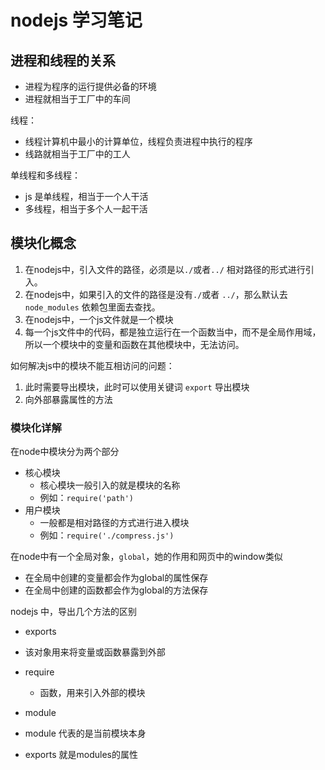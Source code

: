 # nodejs 学习笔记

## 进程和线程的关系

- 进程为程序的运行提供必备的环境
- 进程就相当于工厂中的车间

线程：

- 线程计算机中最小的计算单位，线程负责进程中执行的程序
- 线路就相当于工厂中的工人

单线程和多线程：

- js 是单线程，相当于一个人干活
- 多线程，相当于多个人一起干活


## 模块化概念

1. 在nodejs中，引入文件的路径，必须是以`./`或者`../` 相对路径的形式进行引入。
2. 在nodejs中，如果引入的文件的路径是没有`./`或者 `../`，那么默认去`node_modules` 依赖包里面去查找。
3. 在nodejs中，一个js文件就是一个模块
4. 每一个js文件中的代码，都是独立运行在一个函数当中，而不是全局作用域，所以一个模块中的变量和函数在其他模块中，无法访问。


如何解决js中的模块不能互相访问的问题：

1. 此时需要导出模块，此时可以使用关键词 `export` 导出模块
2. 向外部暴露属性的方法


### 模块化详解

在node中模块分为两个部分

- 核心模块
  - 核心模块一般引入的就是模块的名称
  - 例如：`require('path')`
- 用户模块
  - 一般都是相对路径的方式进行进入模块
  - 例如：`require('./compress.js')`


在node中有一个全局对象，`global`，她的作用和网页中的window类似

- 在全局中创建的变量都会作为global的属性保存
- 在全局中创建的函数都会作为global的方法保存

nodejs 中，导出几个方法的区别

- exports
 - 该对象用来将变量或函数暴露到外部

- require
  - 函数，用来引入外部的模块
  
 - module
  - module 代表的是当前模块本身
  - exports 就是modules的属性
  










